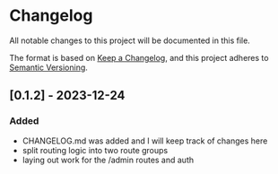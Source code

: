 # Changelog

All notable changes to this project will be documented in this file.

The format is based on [Keep a Changelog](https://keepachangelog.com/en/1.0.0/),
and this project adheres to [Semantic Versioning](https://semver.org/spec/v2.0.0.html).

## [0.1.2] - 2023-12-24

### Added

- CHANGELOG.md was added and I will keep track of changes here
- split routing logic into two route groups
- laying out work for the /admin routes and auth
